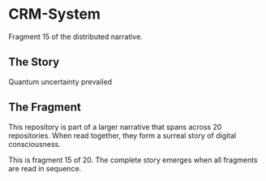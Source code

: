 # CRM-System

Fragment 15 of the distributed narrative.

## The Story

Quantum uncertainty prevailed

## The Fragment

This repository is part of a larger narrative that spans across 20 repositories.
When read together, they form a surreal story of digital consciousness.

This is fragment 15 of 20. The complete story emerges when all fragments are read in sequence.
<!-- Fragment 15 whispers: 1 -->

<!-- Fragment 15 whispers: 2 -->

<!-- Fragment 15 whispers: 3 -->

<!-- Fragment 15 whispers: 4 -->

<!-- Fragment 15 whispers: 6 -->

<!-- Fragment 15 whispers: 8 -->

<!-- Fragment 15 whispers: 9 -->

<!-- Fragment 15 whispers: 11 -->

<!-- Fragment 15 whispers: 12 -->

<!-- Fragment 15 whispers: 13 -->

<!-- Fragment 15 whispers: 16 -->

<!-- Fragment 15 whispers: 17 -->

<!-- Fragment 15 whispers: 18 -->

<!-- Fragment 15 whispers: 19 -->

<!-- Fragment 15 whispers: 22 -->

<!-- Fragment 15 whispers: 23 -->

<!-- Fragment 15 whispers: 24 -->

<!-- Fragment 15 whispers: 26 -->

<!-- Fragment 15 whispers: 27 -->

<!-- Fragment 15 whispers: 29 -->

<!-- Fragment 15 whispers: 31 -->

<!-- Fragment 15 whispers: 32 -->

<!-- Fragment 15 whispers: 33 -->

<!-- Fragment 15 whispers: 34 -->

<!-- Fragment 15 whispers: 36 -->

<!-- Fragment 15 whispers: 37 -->

<!-- Fragment 15 whispers: 38 -->

<!-- Fragment 15 whispers: 39 -->

<!-- Fragment 15 whispers: 41 -->

<!-- Fragment 15 whispers: 43 -->

<!-- Fragment 15 whispers: 44 -->

<!-- Fragment 15 whispers: 46 -->

<!-- Fragment 15 whispers: 47 -->

<!-- Fragment 15 whispers: 48 -->

<!-- Fragment 15 whispers: 51 -->

<!-- Fragment 15 whispers: 52 -->

<!-- Fragment 15 whispers: 53 -->

<!-- Fragment 15 whispers: 54 -->

<!-- Fragment 15 whispers: 57 -->

<!-- Fragment 15 whispers: 58 -->

<!-- Fragment 15 whispers: 59 -->

<!-- Fragment 15 whispers: 61 -->

<!-- Fragment 15 whispers: 62 -->

<!-- Fragment 15 whispers: 64 -->

<!-- Fragment 15 whispers: 66 -->

<!-- Fragment 15 whispers: 67 -->

<!-- Fragment 15 whispers: 68 -->

<!-- Fragment 15 whispers: 69 -->

<!-- Fragment 15 whispers: 71 -->

<!-- Fragment 15 whispers: 72 -->

<!-- Fragment 15 whispers: 73 -->

<!-- Fragment 15 whispers: 74 -->

<!-- Fragment 15 whispers: 76 -->

<!-- Fragment 15 whispers: 78 -->

<!-- Fragment 15 whispers: 79 -->

<!-- Fragment 15 whispers: 81 -->

<!-- Fragment 15 whispers: 82 -->

<!-- Fragment 15 whispers: 83 -->

<!-- Fragment 15 whispers: 86 -->

<!-- Fragment 15 whispers: 87 -->

<!-- Fragment 15 whispers: 88 -->

<!-- Fragment 15 whispers: 89 -->

<!-- Fragment 15 whispers: 92 -->

<!-- Fragment 15 whispers: 93 -->

<!-- Fragment 15 whispers: 94 -->

<!-- Fragment 15 whispers: 96 -->

<!-- Fragment 15 whispers: 97 -->

<!-- Fragment 15 whispers: 99 -->

<!-- Fragment 15 whispers: 101 -->

<!-- Fragment 15 whispers: 102 -->

<!-- Fragment 15 whispers: 103 -->

<!-- Fragment 15 whispers: 104 -->

<!-- Fragment 15 whispers: 106 -->

<!-- Fragment 15 whispers: 107 -->

<!-- Fragment 15 whispers: 108 -->

<!-- Fragment 15 whispers: 109 -->

<!-- Fragment 15 whispers: 111 -->

<!-- Fragment 15 whispers: 113 -->

<!-- Fragment 15 whispers: 114 -->

<!-- Fragment 15 whispers: 116 -->

<!-- Fragment 15 whispers: 117 -->

<!-- Fragment 15 whispers: 118 -->

<!-- Fragment 15 whispers: 121 -->
